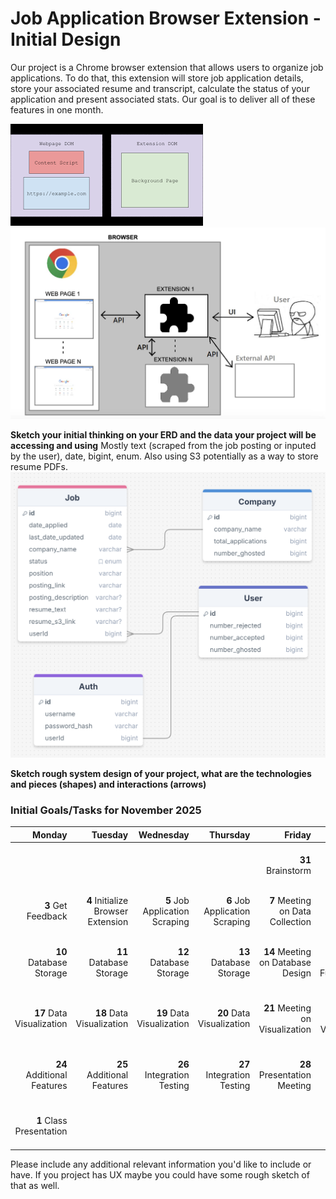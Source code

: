 # Job Application Browser Extension - Initial Design

Our project is a Chrome browser extension that allows users to organize job applications. To do that, this extension will store job application details, store your associated resume and transcript, calculate the status of your application and present associated stats. Our goal is to deliver all of these features in one month.

![alt text](image.png)
![alt text](image-1.png)

**Sketch your initial thinking on your ERD and the data your project will be accessing and using**
Mostly text (scraped from the job posting or inputed by the user), date, bigint, enum. Also using S3 potentially as a way to store resume PDFs.
![alt text](InitialERD.png)

**Sketch rough system design of your project, what are the technologies and pieces (shapes) and interactions (arrows)**

### Initial Goals/Tasks for November 2025

| Monday    | Tuesday   | Wednesday | Thursday  | Friday    | Saturday  | Sunday    |
|----------:|----------:|----------:|----------:|----------:|----------:|----------:|
|           |           |           |           | **31** Brainstorm | **1** Initial Design | **2** Keep Sabbath Day Holy |
| **3** Get Feedback | **4** Initialize Browser Extension | **5** Job Application Scraping | **6** Job Application Scraping | **7** Meeting on Data Collection| **8** Test Data Collection  | **9** Keep Sabbath Day Holy |
| **10** Database Storage | **11** Database Storage | **12** Database Storage | **13** Database Storage | **14** Meeting on Database Design| **15** Test Database Functionality | **16** Keep Sabbath Day Holy |
| **17** Data Visualization | **18** Data Visualization | **19** Data Visualization | **20** Data Visualization | **21** Meeting on Visualization| **22** Test Proper Visualization | **23** Keep Sabbath Day Holy |
| **24** Additional Features | **25** Additional Features | **26** Integration Testing | **27** Integration Testing | **28** Presentation Meeting | **29** Final Testing | **30** Keep Sabbath Day Holy |
| **1** Class Presentation |  |  |  |  |  | **7** Keep Sabbath Day Holy |


Please include any additional relevant information you'd like to include or have. If you project has UX maybe you could have some rough sketch of that as well.
